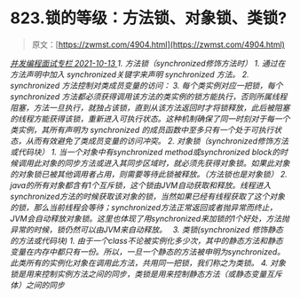 <!--yml
category: 未分类
date: 0001-01-01 00:00:00
--->

# 823.锁的等级：⽅法锁、对象锁、类锁?

> 原文：[https://zwmst.com/4904.html](https://zwmst.com/4904.html)

   [ *并发编程面试专栏* ](https://zwmst.com/%e5%b9%b6%e5%8f%91%e7%bc%96%e7%a8%8b%e9%9d%a2%e8%af%95%e4%b8%93%e6%a0%8f)*[ <time datetime="2021-10-13T22:10:51+08:00"> 2021-10-13 </time> ](https://zwmst.com/4904.html)  1.  ⽅法锁（synchronized修饰⽅法时）
    1.  通过在⽅法声明中加⼊ synchronized关键字来声明 synchronized ⽅法。
    2.  synchronized ⽅法控制对类成员变量的访问：
    3.  每个类实例对应⼀把锁，每个 synchronized ⽅法都必须获得调⽤该⽅法的类实例的锁⽅能执⾏，否则所属线程阻塞，⽅法⼀旦执⾏，就独占该锁，直到从该⽅法返回时才将锁释放，此后被阻塞的线程⽅能获得该锁，重新进⼊可执⾏状态。这种机制确保了同⼀时刻对于每⼀个类实例，其所有声明为 synchronized 的成员函数中⾄多只有⼀个处于可执⾏状态，从⽽有效避免了类成员变量的访问冲突。
2.  对象锁（synchronized修饰⽅法或代码块）
    1.  当⼀个对象中有synchronized method或synchronized block的时候调⽤此对象的同步⽅法或进⼊其同步区域时，就必须先获得对象锁。如果此对象的对象锁已被其他调⽤者占⽤，则需要等待此锁被释放。（⽅法锁也是对象锁）
    2.  java的所有对象都含有1个互斥锁，这个锁由JVM⾃动获取和释放。线程进⼊synchronized⽅法的时候获取该对象的锁，当然如果已经有线程获取了这个对象的锁，那么当前线程会等待；synchronized⽅法正常返回或者抛异常⽽终⽌，JVM会⾃动释放对象锁。这⾥也体现了⽤synchronized来加锁的1个好处，⽅法抛异常的时候，锁仍然可以由JVM来⾃动释放。　
3.  类锁(synchronized 修饰静态的⽅法或代码块)
    1.  由于⼀个class不论被实例化多少次，其中的静态⽅法和静态变量在内存中都只有⼀份。所以，⼀旦⼀个静态的⽅法被申明为synchronized。此类所有的实例化对象在调⽤此⽅法，共⽤同⼀把锁，我们称之为类锁。
4.  对象锁是⽤来控制实例⽅法之间的同步，类锁是⽤来控制静态⽅法（或静态变量互斥体）之间的同步*